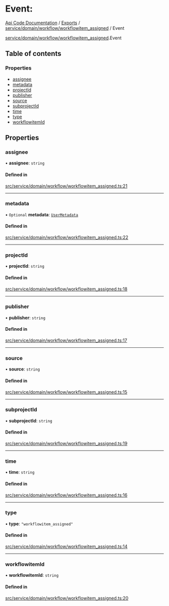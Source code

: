 # Event: 
 
[Api Code Documentation](../README.md) / [Exports](../modules.md) / [service/domain/workflow/workflowitem\_assigned](../modules/service_domain_workflow_workflowitem_assigned.md) / Event

[service/domain/workflow/workflowitem\_assigned](../modules/service_domain_workflow_workflowitem_assigned.md).Event

## Table of contents

### Properties

- [assignee](service_domain_workflow_workflowitem_assigned.Event.md#assignee)
- [metadata](service_domain_workflow_workflowitem_assigned.Event.md#metadata)
- [projectId](service_domain_workflow_workflowitem_assigned.Event.md#projectid)
- [publisher](service_domain_workflow_workflowitem_assigned.Event.md#publisher)
- [source](service_domain_workflow_workflowitem_assigned.Event.md#source)
- [subprojectId](service_domain_workflow_workflowitem_assigned.Event.md#subprojectid)
- [time](service_domain_workflow_workflowitem_assigned.Event.md#time)
- [type](service_domain_workflow_workflowitem_assigned.Event.md#type)
- [workflowitemId](service_domain_workflow_workflowitem_assigned.Event.md#workflowitemid)

## Properties

### assignee

• **assignee**: `string`

#### Defined in

[src/service/domain/workflow/workflowitem_assigned.ts:21](https://github.com/openkfw/TruBudget/blob/1602d8b/api/src/service/domain/workflow/workflowitem_assigned.ts#L21)

___

### metadata

• `Optional` **metadata**: [`UserMetadata`](../modules/service_domain_metadata.md#usermetadata)

#### Defined in

[src/service/domain/workflow/workflowitem_assigned.ts:22](https://github.com/openkfw/TruBudget/blob/1602d8b/api/src/service/domain/workflow/workflowitem_assigned.ts#L22)

___

### projectId

• **projectId**: `string`

#### Defined in

[src/service/domain/workflow/workflowitem_assigned.ts:18](https://github.com/openkfw/TruBudget/blob/1602d8b/api/src/service/domain/workflow/workflowitem_assigned.ts#L18)

___

### publisher

• **publisher**: `string`

#### Defined in

[src/service/domain/workflow/workflowitem_assigned.ts:17](https://github.com/openkfw/TruBudget/blob/1602d8b/api/src/service/domain/workflow/workflowitem_assigned.ts#L17)

___

### source

• **source**: `string`

#### Defined in

[src/service/domain/workflow/workflowitem_assigned.ts:15](https://github.com/openkfw/TruBudget/blob/1602d8b/api/src/service/domain/workflow/workflowitem_assigned.ts#L15)

___

### subprojectId

• **subprojectId**: `string`

#### Defined in

[src/service/domain/workflow/workflowitem_assigned.ts:19](https://github.com/openkfw/TruBudget/blob/1602d8b/api/src/service/domain/workflow/workflowitem_assigned.ts#L19)

___

### time

• **time**: `string`

#### Defined in

[src/service/domain/workflow/workflowitem_assigned.ts:16](https://github.com/openkfw/TruBudget/blob/1602d8b/api/src/service/domain/workflow/workflowitem_assigned.ts#L16)

___

### type

• **type**: ``"workflowitem_assigned"``

#### Defined in

[src/service/domain/workflow/workflowitem_assigned.ts:14](https://github.com/openkfw/TruBudget/blob/1602d8b/api/src/service/domain/workflow/workflowitem_assigned.ts#L14)

___

### workflowitemId

• **workflowitemId**: `string`

#### Defined in

[src/service/domain/workflow/workflowitem_assigned.ts:20](https://github.com/openkfw/TruBudget/blob/1602d8b/api/src/service/domain/workflow/workflowitem_assigned.ts#L20)
